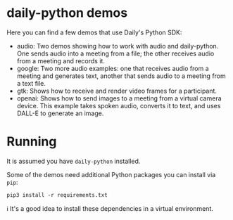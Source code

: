 # daily-python demos

Here you can find a few demos that use Daily's Python SDK:

- audio: Two demos showing how to work with audio and daily-python. One sends audio into a meeting from a file; the other receives audio from a meeting and records it.
- google: Two more audio examples: one that receives audio from a meeting and generates text, another that sends audio to a meeting from a text file.
- gtk: Shows how to receive and render video frames for a participant.
- openai: Shows how to send images to a meeting from a virtual camera device. This example takes spoken audio, converts it to text, and uses DALL-E to generate an image.

# Running

It is assumed you have `daily-python` installed.

Some of the demos need additional Python packages you can install via `pip`:

```
pip3 install -r requirements.txt
```

ℹ️ It's a good idea to install these dependencies in a virtual environment.
